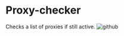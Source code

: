 # Proxy-checker
Checks a list of proxies if still active.
![github]([https://github.com/a6thmfsin/Proxy-checker/blob/main/proxytestshell.png])
